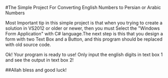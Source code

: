 #The Simple Project For Converting English Numbers to Persian or Arabic Numbers

Most Important tip in this simple project is that when you trying to create a solution in VS2012 or older or newer, then you must Select the "Windows Form Application" with C# language.The next step is this that you design a form with two Text Box and a Button, and this program should be replaced with old source code.

Ok! Your program is ready to use! Only input the english digits in text box 1 and see the output in text box 2!

##Allah bless and good luck!

